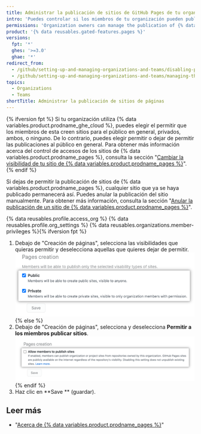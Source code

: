 ```yaml
---
title: Administrar la publicación de sitios de GitHub Pages de tu organización
intro: 'Puedes controlar si los miembros de tu organización pueden publicar sitios de {% data variables.product.prodname_pages %} desde los repositorios que le pertenecen{% ifversion fpt %} y restringir las visibilidades que estos eligen para dichos sitios{% endif %}.'
permissions: 'Organization owners can manage the publication of {% data variables.product.prodname_pages %} sites from repositories in the organization.'
product: '{% data reusables.gated-features.pages %}'
versions:
  fpt: '*'
  ghes: '>=3.0'
  ghae: '*'
redirect_from:
  - /github/setting-up-and-managing-organizations-and-teams/disabling-publication-of-github-pages-sites-for-your-organization
  - /github/setting-up-and-managing-organizations-and-teams/managing-the-publication-of-github-pages-sites-for-your-organization
topics:
  - Organizations
  - Teams
shortTitle: Administrar la publicación de sitios de páginas
---
```


{% ifversion fpt %}
Si tu organización utiliza {% data variables.product.prodname_ghe_cloud %}, puedes elegir el permitir que los miembros de esta creen sitios para el público en general, privados, ambos, o ninguno. De lo contrario, puedes elegir permitir o dejar de permitir las publicaciones al público en general. Para obtener más información acerca del control de accesos de los sitios de {% data variables.product.prodname_pages %}, consulta la sección "[Cambiar la visibilidad de tu sitio de {% data variables.product.prodname_pages %}](/pages/getting-started-with-github-pages/changing-the-visibility-of-your-github-pages-site)".
{% endif %}

Si dejas de permitir la publicación de sitios de {% data variables.product.prodname_pages %}, cualquier sitio que ya se haya publicado permanecerá así. Puedes anular la publicación del sitio manualmente. Para obtener más información, consulta la sección "[Anular la publicación de un sitio de {% data variables.product.prodname_pages %}](/pages/getting-started-with-github-pages/unpublishing-a-github-pages-site)".

{% data reusables.profile.access_org %}
{% data reusables.profile.org_settings %}
{% data reusables.organizations.member-privileges %}{% ifversion fpt %}
1. Debajo de "Creación de páginas", selecciona las visibilidades que quieras permitir y deselecciona aquellas que quieres dejar de permitir. ![Checkboxes to allow or disallow creation of {% data variables.product.prodname_pages %} sites](/assets/images/help/organizations/github-pages-creation-checkboxes.png){% else %}
1. Debajo de "Creación de páginas", selecciona y deselecciona **Permitir a los miembros publicar sitios**. ![Unselected checkbox for "Allow members to publish sites" option](/assets/images/help/organizations/org-settings-pages-disable-publication-checkbox.png){% endif %}
1. Haz clic en **Save ** (guardar).

## Leer más

- "[Acerca de {% data variables.product.prodname_pages %}](/pages/getting-started-with-github-pages/about-github-pages)"
